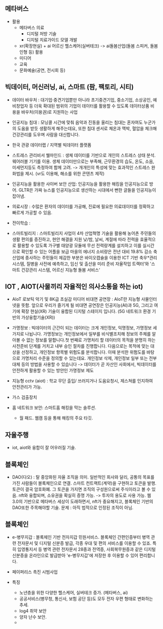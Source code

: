 

## 메타버스
* 활용
    - 메타버스 의료
        - 디지털 처방 기술
        - 디지털 치료가이드 모델 개발
    - xr(확장현실) + ai 어르신 헬스케어(실버테크) -> ai돌봄산업(돌봄 스피커, 돌봄 인형 등) 활용
    - 미디어
    - 교육
    - 문화예술(공연, 전시회 등)



## 빅데이터, 머신러닝, ai, 스마트 (팜, 팩토리, 시티)

* 데이터 바우처 : 대기업·중견기업뿐만 아니라 초기중견기업, 중소기업, 소상공인, 예비창업자 등 더욱 확대된 범위의 기업이 데이터를 활용할 수 있도록 데이터상품 비용을 바우처(이용권)로 지원하는 사업

* 인공지능 침대 : 모닝콜 시간에 맞춰 음악과 진동을 울리는 침대는 혼자여도 누군가의 도움을 받듯 생활하게 해주는데요, 또한 침대 센서로 체온과 맥박, 혈압을 체크해 건강관리를 도우며 사람을 대신합니다.

* 한국 관광 데이터랩 / 지역별 빅데이터 플랫폼

* 스트레스 관리비서 웰마인드 : 생체 데이터를 기반으로 개인의 스트레스 상태 분석. 웨어러블 기기를 이용. 생체 데이터만으로는 부족해, 근무환경의 습도, 온도, 소음, 미세먼지등도 측정하여 함께 고려. -> 개개인의 특성에 맞는 효과적인 스트레스 완화법을 제시. (vr도 이용해, 해소를 위한 콘텐츠 제작)

* 인공지능을 활용한 사이버 보안 산업: 인공지능을 활용한 해킹을 인공지능으로 방어.
GLTR은 가짜 뉴스를 인공지능으로 생산하는 시대에서 뻔한 글들을 인공지능이 잡아냄.

* 의료시장 : 수많은 환자의 데이터를 가공해, 진료에 필요한 의료데이터를 정확하고 빠르게 가공할 수 있음.

* 전이학습 : 

* 스마트빌리지 : 스마트빌리지 사업이 4차 산업혁명 기술을 활용해 농어촌 주민들의 생활 편의를 증진하고, 현안 해결을 지원
낮/밤, 날씨, 계절에 따라 전력을 효율적으로 활용할 수 있도록 가구별 태양광 모듈에 무선 전력량계를 설치하고 이를 실시간으로 확인할 수 있는 어플을 보급
마을의 에너지 소비량은 전년 대비 19.8% 감소
축산업에 종사하는 주민들이 체감한 부분은 바이오캡슐을 이용한 ICT 기반 축우*관리 시스템, 질병을 사전에 예측하고, 임신 및 출산을 미리 준비
자율작업 트랙터’와 ’스마트 건강관리 시스템, 어르신 지능형 돌봄 서비스‘






## IOT , AIOT(사물끼리 자율적인 의사소통을 하는 iot)

* AIoT 로보틱 악기 및 8K급 초실감 미디어 비대면 공연장 :  AIoT란 지능형 사물인터넷을 뜻함. 앞으로 우리가 즐기게 될 비대면 공연장은 인공지능(AI)과 5G, 그리고 여기에 확장 현실(XR) 기술이 융합된 디지털 스테이지 입니다. (5G 네트워크 환경 기반의 가상융합기술(XR))


* 가명정보 : 빅데이터의 근간이 되는 데이터는 크게 개인정보, 익명정보, 가명정보 세 가지로 나뉩니다. 가명정보는 개인정보에서 일부를 비식별조치해 정보의 주체를 알아볼 수 없는 정보를 말합니다.첫 번째로 가명처리 할 데이터의 목적을 분명히 하는 사전준비 단계를 거치고 내부 승인 절차를 진행합니다. 다음으로는 목적에 맞는 대상을 선정하고, 개인정보 항목별 위험도를 분석합니다. 이때 분석한 위험도를 바탕으로 가명처리 수준을 정의할 수 있는데요. 개인정보 삭제, 개인정보 일부 또는 전부 대체 등의 방법을 사용할 수 있습니다
-> 데이터가 곧 자산인 사회에서, 빅데이터를 안전하게 활용할 수 있는 방안인 가명정보 제도

* 지능형 cctv (aiot) : 학교 무단 출입/ 쓰러지거나 도움요청시, 제스쳐를 인지하여 안전관리가 가능.

* 가스 검출장치 

* 홈 네트워크 보안: 스마트홈 해킹을 막는 솔루션.
    - 월 패드. 웹캠 등을 통해 해킹의 주요 타깃.


## 자율주행

* iot, aiot와 융합이 잘 어우러질 기술.



## 블록체인

* DAO(다오) : 탈 중앙화된 자율 조직을 의미. 일반적인 회사와 달리, 공통의 목표를 가진 사람들이 블록체인으로 연결. 스마트 컨트랙트(계약)을 구현하고 토큰을 발행.
토큰이 결국 암호화폐. 그 토큰을 가지면 조직의 구성원으로써 주식이라고 볼 수 있음.
nft와 융합되며, 소유권을 확실히 증명 가능. -> 투자의 용도로 사용 가능.
웹 3.0의 기반으로 메타버스 세상이 도래하면서, nft가 중요해지고, 블록체인 기반의 DAO또한 주목해야할 기술.
문제 :  아직 법적으로 인정된 조직이 아님.















## 블록체인

* e-병무지갑 : 블록체인 기반 전자지갑 민원서비스. 
블록체인 간편인증부터 병역 관련 전자문서 및 디지털 신분증 발급, 각종 우대 및 편의 서비스를 이용할 수 있죠. 특히 입영통지서 등 병역 관련 전자문서 28종과 전역증, 사회복무원증과 같은 디지털 신분증을 온라인으로 발급받아 'e-병무지갑'에 저장한 후 이용할 수 있어 편리합니다.


* 페이퍼리스 촉진 시범사업






















* 특징
    - 노년층을 위한 다양한 헬스케어, 실버테크 증가. (메타버스, ai)
    - 공공서비스(병무청, 통신사, 보험 공단 등)도 모두 전자 우편 형태로 변화하는 추세.
    - log4 취약 보안
    - 양자 난수 보안.
    - 




